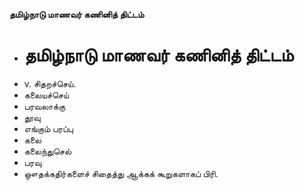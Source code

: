 **தமிழ்நாடு மாணவர் கணினித் திட்டம்**
- # தமிழ்நாடு மாணவர் கணினித் திட்டம்
- v. சிதறச்செய்.
- கலையச்செய்
- பரவலாக்கு
- தூவு
- எங்கும் பரப்பு
- கலை
- கலைந்துசெல்
- பரவு
- ஔதக்கதிர்களைச் சிதைத்து ஆக்கக் கூறுகளாகப் பிரி.

